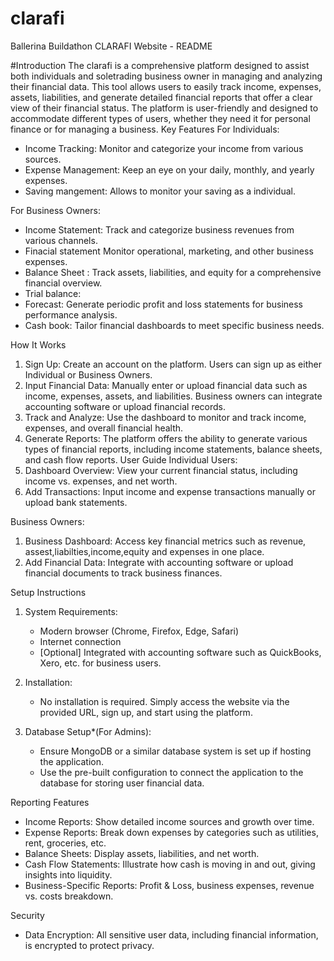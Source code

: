 # clarafi
Ballerina Buildathon 
CLARAFI  Website - README

#Introduction
   The clarafi is a comprehensive platform designed to assist both individuals and soletrading business owner in managing and analyzing their financial data. This tool allows users to easily track income, expenses, assets, liabilities, and generate detailed financial reports that offer a clear view of their financial status. The platform is user-friendly and designed to accommodate different types of users, whether they need it for personal finance or for managing a business.
Key Features
For Individuals:
- Income Tracking: Monitor and categorize your income from various sources.
- Expense Management: Keep an eye on your daily, monthly, and yearly expenses.
- Saving mangement: Allows to monitor  your saving as a individual.

For Business Owners:
- Income Statement: Track and categorize business revenues from various channels.
- Finacial statement Monitor operational, marketing, and other business expenses.
- Balance Sheet : Track assets, liabilities, and equity for a comprehensive financial overview.
- Trial balance:
- Forecast: Generate periodic profit and loss statements for business performance analysis.
- Cash book: Tailor financial dashboards to meet specific business needs.
  

How It Works
1. Sign Up: Create an account on the platform. Users can sign up as either Individual or Business Owners.
2. Input Financial Data: Manually enter or upload financial data such as income, expenses, assets, and liabilities. 
                         Business owners can integrate accounting software or upload financial records.
3. Track and Analyze: Use the dashboard to monitor and track income, expenses, and overall financial health.
4. Generate Reports: The platform offers the ability to generate various types of financial reports, including income 
                     statements, balance sheets, and cash flow reports.
User Guide
 Individual Users:
1. Dashboard Overview: View your current financial status, including income vs. expenses, and net worth.
2. Add Transactions: Input income and expense transactions manually or upload bank statements.

Business Owners:
1. Business Dashboard: Access key financial metrics such as revenue, assest,liabilties,income,equity and expenses in 
                       one place.
2. Add Financial Data: Integrate with accounting software or upload financial documents to track business finances.

Setup Instructions
1. System Requirements: 
   - Modern browser (Chrome, Firefox, Edge, Safari)
   - Internet connection
   - [Optional] Integrated with accounting software such as QuickBooks, Xero, etc. for business users.

2. Installation:
   - No installation is required. Simply access the website via the provided URL, sign up, and start using the platform.

3. Database Setup*(For Admins):
   - Ensure MongoDB or a similar database system is set up if hosting the application.
   - Use the pre-built configuration to connect the application to the database for storing user financial data.

 Reporting Features
- Income Reports: Show detailed income sources and growth over time.
- Expense Reports: Break down expenses by categories such as utilities, rent, groceries, etc.
- Balance Sheets: Display assets, liabilities, and net worth.
- Cash Flow Statements: Illustrate how cash is moving in and out, giving insights into liquidity.
- Business-Specific Reports: Profit & Loss, business expenses, revenue vs. costs breakdown.

Security
- Data Encryption: All sensitive user data, including financial information, is encrypted to protect privacy.



